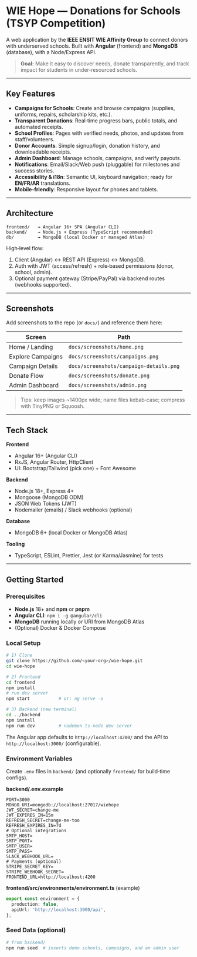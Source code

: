 # WIE Hope — Donations for Schools (TSYP Competition)

A web application by the **IEEE ENSIT WIE Affinity Group** to connect donors with underserved schools. Built with **Angular** (frontend) and **MongoDB** (database), with a Node/Express API.

> **Goal:** Make it easy to discover needs, donate transparently, and track impact for students in under‑resourced schools.

---

## Key Features

* **Campaigns for Schools**: Create and browse campaigns (supplies, uniforms, repairs, scholarship kits, etc.).
* **Transparent Donations**: Real‑time progress bars, public totals, and automated receipts.
* **School Profiles**: Pages with verified needs, photos, and updates from staff/volunteers.
* **Donor Accounts**: Simple signup/login, donation history, and downloadable receipts.
* **Admin Dashboard**: Manage schools, campaigns, and verify payouts.
* **Notifications**: Email/Slack/Web push (pluggable) for milestones and success stories.
* **Accessibility & i18n**: Semantic UI, keyboard navigation; ready for **EN/FR/AR** translations.
* **Mobile‑friendly**: Responsive layout for phones and tablets.

---

## Architecture

```
frontend/   → Angular 16+ SPA (Angular CLI)
backend/    → Node.js + Express (TypeScript recommended)
db/         → MongoDB (local Docker or managed Atlas)
```

High‑level flow:

1. Client (Angular) ↔ REST API (Express) ↔ MongoDB.
2. Auth with JWT (access/refresh) + role‑based permissions (donor, school, admin).
3. Optional payment gateway (Stripe/PayPal) via backend routes (webhooks supported).

---

## Screenshots

Add screenshots to the repo (or `docs/`) and reference them here:

| Screen            | Path                                    |
| ----------------- | --------------------------------------- |
| Home / Landing    | `docs/screenshots/home.png`             |
| Explore Campaigns | `docs/screenshots/campaigns.png`        |
| Campaign Details  | `docs/screenshots/campaign-details.png` |
| Donate Flow       | `docs/screenshots/donate.png`           |
| Admin Dashboard   | `docs/screenshots/admin.png`            |

> Tips: keep images \~1400px wide; name files kebab‑case; compress with TinyPNG or Squoosh.

---

## Tech Stack

**Frontend**

* Angular 16+ (Angular CLI)
* RxJS, Angular Router, HttpClient
* UI: Bootstrap/Tailwind (pick one) + Font Awesome

**Backend**

* Node.js 18+, Express 4+
* Mongoose (MongoDB ODM)
* JSON Web Tokens (JWT)
* Nodemailer (emails) / Slack webhooks (optional)

**Database**

* MongoDB 6+ (local Docker or MongoDB Atlas)

**Tooling**

* TypeScript, ESLint, Prettier, Jest (or Karma/Jasmine) for tests

---

## Getting Started

### Prerequisites

* **Node.js** 18+ and **npm** or **pnpm**
* **Angular CLI**: `npm i -g @angular/cli`
* **MongoDB** running locally or URI from MongoDB Atlas
* (Optional) Docker & Docker Compose

### Local Setup

```bash
# 1) Clone
git clone https://github.com/<your-org>/wie-hope.git
cd wie-hope

# 2) Frontend
cd frontend
npm install
# run dev server
npm start           # or: ng serve -o

# 3) Backend (new terminal)
cd ../backend
npm install
npm run dev         # nodemon ts-node dev server
```

The Angular app defaults to `http://localhost:4200/` and the API to `http://localhost:3000/` (configurable).

### Environment Variables

Create `.env` files in `backend/` (and optionally `frontend/` for build‑time configs).

**backend/.env.example**

```
PORT=3000
MONGO_URI=mongodb://localhost:27017/wiehope
JWT_SECRET=change-me
JWT_EXPIRES_IN=15m
REFRESH_SECRET=change-me-too
REFRESH_EXPIRES_IN=7d
# Optional integrations
SMTP_HOST=
SMTP_PORT=
SMTP_USER=
SMTP_PASS=
SLACK_WEBHOOK_URL=
# Payments (optional)
STRIPE_SECRET_KEY=
STRIPE_WEBHOOK_SECRET=
FRONTEND_URL=http://localhost:4200
```

**frontend/src/environments/environment.ts** (example)

```ts
export const environment = {
  production: false,
  apiUrl: 'http://localhost:3000/api',
};
```

### Seed Data (optional)

```bash
# from backend/
npm run seed  # inserts demo schools, campaigns, and an admin user
```